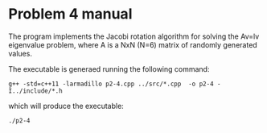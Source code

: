 
# Problem 4 manual

The program implements the Jacobi rotation algorithm for solving the Av=lv eigenvalue problem, where A is a NxN (N=6) matrix of randomly generated values. 

The executable is generaed running the following command: 

`g++ -std=c++11 -larmadillo p2-4.cpp ../src/*.cpp  -o p2-4 -I../include/*.h `

which will produce the executable: 

`./p2-4`

